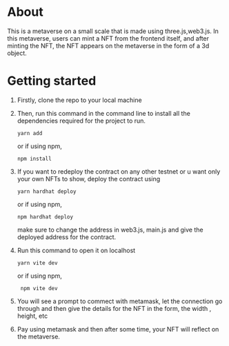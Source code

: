 # About
This is a metaverse on a small scale that is made using three.js,web3.js.
In this metaverse, users can mint a NFT from the frontend itself, and after minting the NFT, the NFT appears on the metaverse in the form of a 3d object.

# Getting started

1. Firstly, clone the repo to your local machine

2. Then, run this command in the command line to install all the dependencies required for the project to run.

    `yarn add`
    
    or if using npm,
    
    `npm install`
    
3. If you want to redeploy the contract on any other testnet or u want only your own NFTs to show, deploy the contract using 

    `yarn hardhat deploy`
    
    or if using npm,
    
    `npm hardhat deploy`
    
    make sure to change the address in web3.js, main.js and give the deployed address for the contract.
    
4. Run this command to open it on localhost

   ` yarn vite dev `
   
    or if using npm,
    
   ` npm vite dev`
   
5. You will see a prompt to commect with metamask, let the connection go through and then give the details for the NFT in the form, the width , height, etc

6. Pay using metamask and then after some time, your NFT will reflect on the metaverse.
    
    
 


